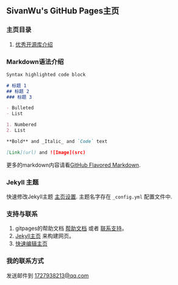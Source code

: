 ## SivanWu's GitHub Pages主页

### 主页目录

1. [优秀开源库介绍](https://supergithuber.github.io/ios/openSourceLibrary)


### Markdown语法介绍
```markdown
Syntax highlighted code block

# 标题 1
## 标题 2
### 标题 3

- Bulleted
- List

1. Numbered
2. List

**Bold** and _Italic_ and `Code` text

[Link](url) and ![Image](src)
```

更多的markdown内容请看[GitHub Flavored Markdown](https://guides.github.com/features/mastering-markdown/).

### Jekyll 主题

快速修改Jekyll主题 [主页设置](https://github.com/supergithuber/supergithuber.github.io/settings). 主题名字存在 `_config.yml`  配置文件中.

### 支持与联系

1. gitpages的帮助文档 [帮助文档](https://help.github.com/categories/github-pages-basics/) 或者 [联系支持](https://github.com/contact)。
2. [Jekyll主页](https://jekyllrb.com/) 来构建网页。
3. [快速编辑主页](https://github.com/supergithuber/supergithuber.github.io/edit/master/index.md)

### 我的联系方式
发送邮件到 1727938213@qq.com
